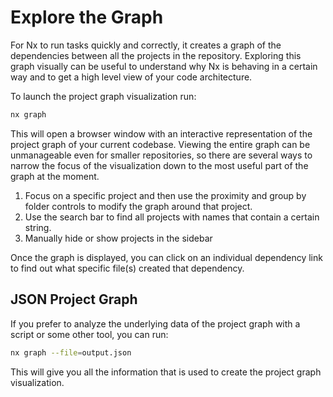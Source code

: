 # Explore the Graph

For Nx to run tasks quickly and correctly, it creates a graph of the dependencies between all the projects in the repository.  Exploring this graph visually can be useful to understand why Nx is behaving in a certain way and to get a high level view of your code architecture.

To launch the project graph visualization run:

```bash
nx graph
```

This will open a browser window with an interactive representation of the project graph of your current codebase.  Viewing the entire graph can be unmanageable even for smaller repositories, so there are several ways to narrow the focus of the visualization down to the most useful part of the graph at the moment.

1. Focus on a specific project and then use the proximity and group by folder controls to modify the graph around that project.
2. Use the search bar to find all projects with names that contain a certain string.
3. Manually hide or show projects in the sidebar

Once the graph is displayed, you can click on an individual dependency link to find out what specific file(s) created that dependency.


## JSON Project Graph

If you prefer to analyze the underlying data of the project graph with a script or some other tool, you can run:

```bash
nx graph --file=output.json
```

This will give you all the information that is used to create the project graph visualization.
